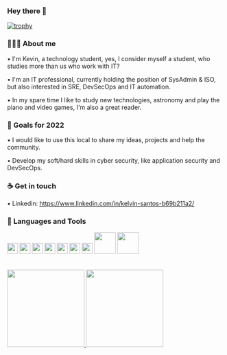 ### Hey there 👋

[![trophy](https://github-profile-trophy.vercel.app/?username=o-urUbuntu&theme=darkhub&row=1&column=6)](https://github.com/ryo-ma/github-profile-trophy)

### 👨🏽‍💻 About me 

• I'm Kevin, a technology student, yes, I consider myself a student, who studies more than us who work with IT?

• I'm an IT professional, currently holding the position of SysAdmin & ISO, but also interested in SRE, DevSecOps and IT automation.

• In my spare time I like to study new technologies, astronomy and play the piano and video games, I'm also a great reader.

### 🔭 Goals for 2022

• I would like to use this local to share my ideas, projects and help the community.

• Develop my soft/hard skills in cyber security, like application security and DevSecOps.

### ☕️ Get in touch 

• Linkedin: https://www.linkedin.com/in/kelvin-santos-b69b211a2/ <br/>

### 🧰 Languages and Tools
<div>
<img src="https://cdn.jsdelivr.net/gh/devicons/devicon/icons/azure/azure-original.svg" width="25" height="25" />
<img src="https://cdn.jsdelivr.net/gh/devicons/devicon/icons/docker/docker-original.svg" width="25" height="25" />       
<img src="https://cdn.jsdelivr.net/gh/devicons/devicon/icons/terraform/terraform-original.svg" width="25" height="25" />
<img src="https://cdn.jsdelivr.net/gh/devicons/devicon/icons/gitlab/gitlab-original.svg" width="25" height="25"/>
<img src="https://cdn.jsdelivr.net/gh/devicons/devicon/icons/argocd/argocd-original.svg" width="25" height="25" />
<img src="https://cdn.jsdelivr.net/gh/devicons/devicon/icons/python/python-original.svg" width="25" height="25" />
<img src="https://cdn.jsdelivr.net/gh/devicons/devicon/icons/linux/linux-original.svg" width="25" height="25" />
<img src="https://cdn.cdnlogo.com/logos/s/52/snyk.svg" width="50" height="50" />
<img src="https://cdn.cdnlogo.com/logos/s/58/sonarqube.svg" width="50" height="50" />
</div>
<br></br>
<div>
<a href="https://github.com/o-urUbuntu">
<img height="180em" src="https://github-readme-stats.vercel.app/api/top-langs/?username=o-urUbuntu&layout=compact&langs_count=7&theme=dracula"/>
<img height="180em" src="https://github-readme-stats.vercel.app/api?username=o-urUbuntu&show_icons=true&theme=dracula&include_all_commits=true&count_private=true"/>
</div>
